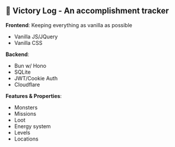 ## 🚀 <b>Victory Log - An accomplishment tracker</b>

<b>Frontend</b>: Keeping everything as vanilla as possible

- Vanilla JS/JQuery
- Vanilla CSS

<b>Backend</b>:

- Bun w/ Hono
- SQLite
- JWT/Cookie Auth
- Cloudflare

<b>Features & Properties</b>:

- Monsters
- Missions
- Loot
- Energy system
- Levels
- Locations
